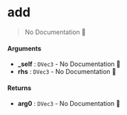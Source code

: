 # add

> No Documentation 🚧

#### Arguments

- **\_self** : `DVec3` \- No Documentation 🚧
- **rhs** : `DVec3` \- No Documentation 🚧

#### Returns

- **arg0** : `DVec3` \- No Documentation 🚧